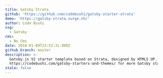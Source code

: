 ```yaml
---
title: Gatsby Strata
github: 'https://github.com/codebushi/gatsby-starter-strata'
demo: 'https://gatsby-strata.surge.sh/'
author: Code Bushi
ssg:
  - Gatsby
cms:
  - No Cms
date: 2018-01-09T23:53:31.000Z
github_branch: master
description: >-
  Gatsby.js V2 starter template based on Strata, designed by HTML5 UP. Check out
  https://codebushi.com/gatsby-starters-and-themes/ for more Gatsby starters.
stale: false
---
```

